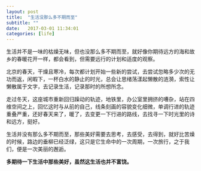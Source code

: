```yaml
---
layout: post
title:  "生活没那么多不期而至"
subtitle: ""
date:   2017-03-01 11:34:01
categories: [life]
---
```

生活并不是一味的枯燥无味，但也没那么多不期而至，就好像你期待远方的海和故乡的春暖花开一样，都会看到，但需要远行的计划和适度的观察。

北京的春天，干燥且寒冷，每次都计划开始一些新的尝试，去尝试忽略多少次的无功而返，闲暇下，一杯白水的静止的时光，总会让思绪荡漾起懒散的涟漪，索性让懒散属于文字，去记录生活，记录那时的所想所念。

走过冬天，这座城市重新回归躁动的轨迹，地铁里，办公室里拥挤的嘈杂，站在四维空间之上，回忆这时与从前的自己，线条刻画的容貌变化细微，单调行进的轨迹重叠严重，还好春天来了，暖了，去变更一下行进的路线，去找寻一下时光里的诗和远方，挺好。

生活并没有那么多不期而至，那些美好需要去思考，去感受，去得到，就好比苦燥的时候，路边的垂柳已经泛绿，这只是它生命中的一次周期，一次旅行，之于我们，便是一次美丽的邂逅。

**多期待一下生活中那些美好，虽然这生活也并不富饶。**


